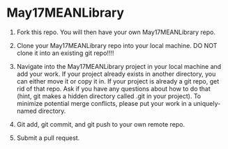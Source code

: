 # May17MEANLibrary

1.  Fork this repo. You will then have your own May17MEANLibrary repo.

2.  Clone your May17MEANLibrary repo into your local machine. DO NOT clone it into an existing git repo!!!!

3.  Navigate into the May17MEANLibrary project in your local machine and add your work. 
    If your project already exists in another directory, you can either move it or copy it in. 
    If your project is already a git repo, get rid of that repo. Ask if you have any questions about how to do that (hint, git makes a hidden directory called .git in your project). To minimize potential merge conflicts, please put your work in a uniquely-named directory.

4.  Git add, git commit, and git push to your own remote repo.

5.  Submit a pull request.
